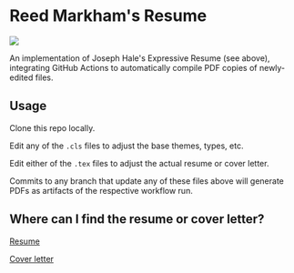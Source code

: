 # Reed Markham's Resume

[![](https://badgen.net/github/license/thehale/expressive-resume)](https://github.com/thehale/expressive-resume/blob/master/LICENSE)

An implementation of Joseph Hale's Expressive Resume (see above), integrating GitHub Actions to automatically compile PDF copies of newly-edited files.

## Usage

Clone this repo locally.

Edit any of the `.cls` files to adjust the base themes, types, etc.

Edit either of the `.tex` files to adjust the actual resume or cover letter.

Commits to any branch that update any of these files above will generate PDFs as artifacts of the respective workflow run.

## Where can I find the resume or cover letter?

[Resume](https://github.com/reedmarkham/resume/actions/workflows/resume-to-pdf.yml)

[Cover letter](https://github.com/reedmarkham/resume/actions/workflows/cover-letter-to-pdf.yml)